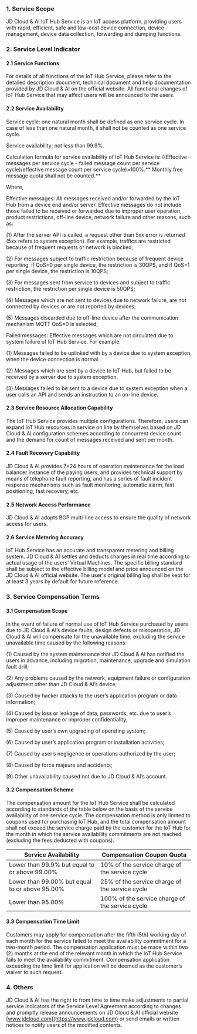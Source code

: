 ### 1. Service Scope

JD Cloud & AI IoT Hub Service is an IoT access platform, providing users with rapid, efficient, safe and low-cost device connection, device management, device data collection, forwarding and dumping functions.

### 2. Service Level Indicator

#### 2.1 Service Functions

For details of all functions of the IoT Hub Service, please refer to the detailed description document, technical document and help documentation provided by JD Cloud & AI on the official website. All functional changes of IoT Hub Service that may affect users will be announced to the users.

#### 2.2 Service Availability

Service cycle: one natural month shall be defined as one service cycle. In case of less than one natural month, it shall not be counted as one service cycle.

Service availability: not less than 99.9%.

Calculation formula for service availability of IoT Hub Service is: ((Effective messages per service cycle - failed message count per service cycle)/effective message count per service cycle)×100%.** Monthly free message quota shall not be counted.**

Where,

Effective messages: All messages received and/or forwarded by the IoT Hub from a device end and/or server. Effective messages do not include those failed to be received or forwarded due to improper user operation, product restrictions, off-line device, network failure and other reasons, such as:

(1) After the server API is called, a request other than 5xx error is returned (5xx refers to system exception). For example, traffics are restricted because of frequent requests or network is blocked;

(2) For messages subject to traffic restriction because of frequent device reporting, if QoS=0 per single device, the restriction is 30QPS, and if QoS=1 per single device, the restriction is 10QPS;

(3) For messages sent from service to devices and subject to traffic restriction, the restriction per single device is 50QPS;

(4) Messages which are not sent to devices due to network failure, are not connected by devices or are not reported by devices;

(5) Messages discarded due to off-line device after the communication mechanism MQTT QoS=0 is selected;

Failed messages: Effective messages which are not circulated due to system failure of IoT Hub Service. For example:

(1) Messages failed to be uplinked with by a device due to system exception when the device connection is normal

(2) Messages which are sent by a device to IoT Hub, but failed to be received by a server due to system exception.

(3) Messages failed to be sent to a device due to system exception when a user calls an API and sends an instruction to an on-line device.

#### 2.3 Service Resource Allocation Capability

The IoT Hub Service provides multiple configurations. Therefore, users can expand IoT Hub resources in service on line by themselves based on JD Cloud & AI configuration schemes according to concurrent device count and the demand for count of messages received and sent per month.

#### 2.4 Fault Recovery Capability

JD Cloud & AI provides 7×24 hours of operation maintenance for the load balancer instance of the paying users, and provides technical support by means of telephone fault reporting, and has a series of fault incident response mechanisms such as fault monitoring, automatic alarm, fast positioning, fast recovery, etc.

#### 2.5 Network Access Performance

JD Cloud & AI adopts BGP multi-line access to ensure the quality of network access for users.

#### 2.6 Service Metering Accuracy

 

IoT Hub Service has an accurate and transparent metering and billing system. JD Cloud & AI settles and deducts charges in real time according to actual usage of the users’ Virtual Machines. The specific billing standard shall be subject to the effective billing model and price announced on the JD Cloud & AI official website. The user's original billing log shall be kept for at least 3 years by default for future reference.

### 3. Service Compensation Terms

#### 3.1 Compensation Scope

In the event of failure of normal use of IoT Hub Service purchased by users due to JD Cloud & AI’s device faults, design defects or misoperation, JD Cloud & AI will compensate for the unavailable time, excluding the service unavailable time caused by the following reasons:

(1) Caused by the system maintenance that JD Cloud & AI has notified the users in advance, including migration, maintenance, upgrade and simulation fault drill;

(2) Any problems caused by the network, equipment failure or configuration adjustment other than JD Cloud & AI’s device;

(3) Caused by hacker attacks to the user’s application program or data information;

(4) Caused by loss or leakage of data, passwords, etc. due to user’s improper maintenance or improper confidentiality;

(5) Caused by user’s own upgrading of operating system;

(6) Caused by user’s application program or installation activities;

(7) Caused by user’s negligence or operations authorized by the user;

(8) Caused by force majeure and accidents;

(9) Other unavailability caused not due to JD Cloud & AI’s account.

#### 3.2 Compensation Scheme

The compensation amount for the IoT Hub Service shall be calculated according to standards of the table below on the basis of the service availability of one service cycle. The compensation method is only limited to coupons used for purchasing IoT Hub, and the total compensation amount shall not exceed the service charge paid by the customer for the IoT Hub for the month in which the service availability commitments are not reached (excluding the fees deducted with coupons).
 

| Service Availability                   | Compensation Coupon Quota             |
| ---------------------------- | -------------------------- |
| Lower than 99.9% but equal to or above 99.00% | 10% of the service charge of the service cycle  |
| Lower than 99.00% but equal to or above 95.00% | 25% of the service charge of the service cycle  |
| Lower than 95.00%                   | 100% of the service charge of the service cycle |
 

#### 3.3 Compensation Time Limit

Customers may apply for compensation after the fifth (5th) working day of each month for the service failed to meet the availability commitment for a two-month period. The compensation application must be made within two (2) months at the end of the relevant month in which the IoT Hub Service fails to meet the availability commitment. Compensation application exceeding the time limit for application will be deemed as the customer’s waiver to such request.

### 4. Others

JD Cloud & AI has the right to from time to time make adjustments to partial service indicators of the Service Level Agreement according to changes and promptly release announcements on JD Cloud & AI official website [www.jdcloud.com](https://www.jdcloud.com) or send emails or written notices to notify users of the modified contents.